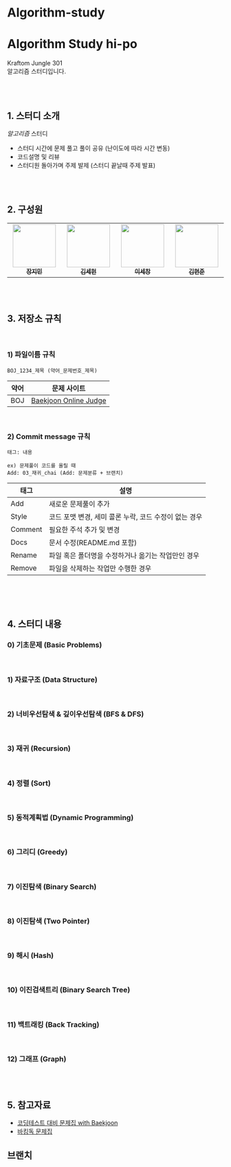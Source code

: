 # Algorithm-study
# Algorithm Study hi-po

Kraftom Jungle 301 <br/>
알고리즘 스터디입니다.


<br/>
<br/>

## 1. 스터디 소개

 _알고리즘_ 스터디<br/>

- 스터디 시간에 문제 풀고 풀이 공유 (난이도에 따라 시간 변동) 
- 코드설명 및 리뷰
- 스터디원 돌아가며 주제 발제 (스터디 끝날때 주제 발표)

<br/>
<br/>

## 2. 구성원

<table>
  <tr>
    <td align="center"><a href="https://github.com/mingdul"><img src="https://avatars.githubusercontent.com/mingdul" width="100px;" alt=""/><sub><b>장지민</b></sub></a><br /></td>
    <td align="center"><a href=https://github.com/NewOld21><img src="https://avatars.githubusercontent.com/NewOld21" width="100px;" alt=""/><sub><b>김세헌</b></sub></a><br /></td>    
    <td align="center"><a href="https://github.com/SECHANG1412"><img src="https://avatars.githubusercontent.com/SECHANG1412" width="100px;" alt=""/><sub><b>이세창</b></sub></a><br /></td>
    <td align="center"><a href="https://github.com/hjun813"><img src="https://avatars.githubusercontent.com/hjun813" width="100px;" alt=""/><sub><b>김현준</b></sub></a><br /></td>     
  </tr>
</table>

<br/>
<br/>

## 3. 저장소 규칙

<br/>

### 1) 파일이름 규칙

```
BOJ_1234_제목 (약어_문제번호_제목)
```

| 약어 | 문제 사이트                                      |
| ---- | ------------------------------------------------ |
| BOJ  | [Baekjoon Online Judge](https://www.acmicpc.net) |


<br/>

### 2) Commit message 규칙

```
태그: 내용

ex) 문제풀이 코드를 올릴 때
Add: 03_재귀_chai (Add: 문제분류 + 브랜치) 
```


| 태그 |	설명 |
|----------|--------------|
| Add |	새로운 문제풀이 추가 |
| Style	| 코드 포맷 변경, 세미 콜론 누락, 코드 수정이 없는 경우 |
| Comment | 필요한 주석 추가 및 변경 |
| Docs | 문서 수정(README.md 포함) |
| Rename | 파일 혹은 폴더명을 수정하거나 옮기는 작업만인 경우 |
| Remove | 파일을 삭제하는 작업만 수행한 경우 |
<br/>

<br/>
<br/>

## 4. 스터디 내용

### 0) 기초문제 (Basic Problems) 

<br/>


### 1) 자료구조 (Data Structure) 

<br/>

### 2) 너비우선탐색 & 깊이우선탐색 (BFS & DFS) 
<br/>

### 3) 재귀 (Recursion)

<br/>

### 4) 정렬 (Sort) 

 <br/>

### 5) 동적계획법 (Dynamic Programming) 

<br/>

### 6) 그리디 (Greedy)

<br/>

### 7) 이진탐색 (Binary Search)

<br/>

### 8) 이진탐색 (Two Pointer)

<br/>

### 9) 해시 (Hash)

<br/>

### 10) 이진검색트리 (Binary Search Tree)

<br/>

### 11) 백트래킹 (Back Tracking)

<br/>

### 12) 그래프 (Graph)
<br/>
<br/>

## 5. 참고자료
  - [코딩테스트 대비 문제집 with Baekjoon](https://github.com/tony9402/baekjoon)
  - [바킹독 문제집](https://github.com/encrypted-def/basic-algo-lecture/blob/master/workbook.md)

## 브랜치
  